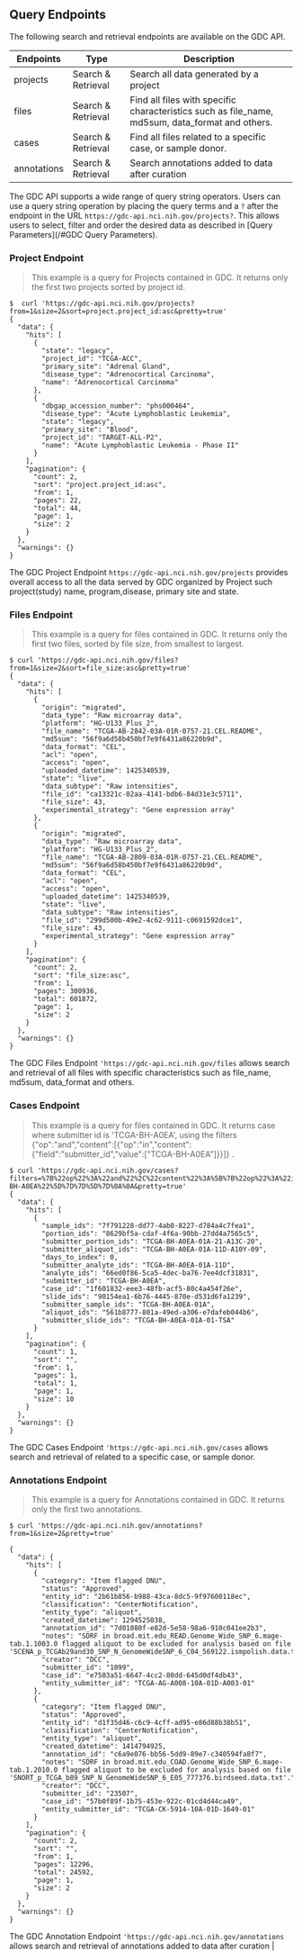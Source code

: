 ##  Query Endpoints
The following search and retrieval endpoints are available on the GDC API.

| Endpoints | Type | Description |
| --- | --- | --- |
| projects | Search & Retrieval | Search all data generated by a project |
| files | Search & Retrieval | Find all files with specific characteristics such as file_name, md5sum, data_format and others. |
| cases | Search & Retrieval | Find all files related to a specific case, or sample donor. |
| annotations | Search & Retrieval | Search annotations added to data after curation |

The GDC API supports a wide range of query string operators. Users can use a query string operation by placing the query terms and a ```?``` after the endpoint in the URL ```https://gdc-api.nci.nih.gov/projects?```. This allows users to select, filter and order the desired data as described in [Query Parameters](/#GDC Query Parameters).

### Project Endpoint
>This example is a query for Projects contained in GDC. It returns only the first two projects sorted by project id.

```shell
$  curl 'https://gdc-api.nci.nih.gov/projects?from=1&size=2&sort=project.project_id:asc&pretty=true'
{
  "data": {
    "hits": [
      {
        "state": "legacy", 
        "project_id": "TCGA-ACC", 
        "primary_site": "Adrenal Gland", 
        "disease_type": "Adrenocortical Carcinoma", 
        "name": "Adrenocortical Carcinoma"
      }, 
      {
        "dbgap_accession_number": "phs000464", 
        "disease_type": "Acute Lymphoblastic Leukemia", 
        "state": "legacy", 
        "primary_site": "Blood", 
        "project_id": "TARGET-ALL-P2", 
        "name": "Acute Lymphoblastic Leukemia - Phase II"
      }
    ], 
    "pagination": {
      "count": 2, 
      "sort": "project.project_id:asc", 
      "from": 1, 
      "pages": 22, 
      "total": 44, 
      "page": 1, 
      "size": 2
    }
  }, 
  "warnings": {}
}
```
The GDC Project Endpoint ```https://gdc-api.nci.nih.gov/projects``` provides overall access to all the data served by GDC organized by Project such project(study) name, program,disease, primary site and state.
  
### Files Endpoint
>This example is a query for files contained in GDC. It returns only the first two files, sorted by file size, from smallest to largest.

```shell
$ curl 'https://gdc-api.nci.nih.gov/files?from=1&size=2&sort=file_size:asc&pretty=true'
{
  "data": {
    "hits": [
      {
        "origin": "migrated", 
        "data_type": "Raw microarray data", 
        "platform": "HG-U133_Plus_2", 
        "file_name": "TCGA-AB-2842-03A-01R-0757-21.CEL.README", 
        "md5sum": "56f9a6d58b450bf7e9f6431a86220b9d", 
        "data_format": "CEL", 
        "acl": "open", 
        "access": "open", 
        "uploaded_datetime": 1425340539, 
        "state": "live", 
        "data_subtype": "Raw intensities", 
        "file_id": "ca13321c-02aa-4141-bdb6-84d31e3c5711", 
        "file_size": 43, 
        "experimental_strategy": "Gene expression array"
      }, 
      {
        "origin": "migrated", 
        "data_type": "Raw microarray data", 
        "platform": "HG-U133_Plus_2", 
        "file_name": "TCGA-AB-2809-03A-01R-0757-21.CEL.README", 
        "md5sum": "56f9a6d58b450bf7e9f6431a86220b9d", 
        "data_format": "CEL", 
        "acl": "open", 
        "access": "open", 
        "uploaded_datetime": 1425340539, 
        "state": "live", 
        "data_subtype": "Raw intensities", 
        "file_id": "299d500b-49e2-4c62-9111-c0691592dce1", 
        "file_size": 43, 
        "experimental_strategy": "Gene expression array"
      }
    ], 
    "pagination": {
      "count": 2, 
      "sort": "file_size:asc", 
      "from": 1, 
      "pages": 300936, 
      "total": 601872, 
      "page": 1, 
      "size": 2
    }
  }, 
  "warnings": {}
}
```
The GDC Files Endpoint ```'https://gdc-api.nci.nih.gov/files``` allows search and retrieval of all files with specific characteristics such as file_name, md5sum, data_format and others.

### Cases Endpoint
>This example is a query for files contained in GDC. It returns case where submitter id is 'TCGA-BH-A0EA', using the filters {"op":"and","content":[{"op":"in","content":{"field":"submitter_id","value":["TCGA-BH-A0EA"]}}]} .

```shell
$ curl 'https://gdc-api.nci.nih.gov/cases?filters=%7B%22op%22%3A%22and%22%2C%22content%22%3A%5B%7B%22op%22%3A%22in%22%2C%22content%22%3A%7B%22field%22%3A%22submitter_id%22%2C%22value%22%3A%5B%22TCGA-BH-A0EA%22%5D%7D%7D%5D%7D%0A%0A&pretty=true'
{
  "data": {
    "hits": [
      {
        "sample_ids": "7f791228-dd77-4ab0-8227-d784a4c7fea1", 
        "portion_ids": "8629bf5a-cdaf-4f6a-90bb-27dd4a7565c5", 
        "submitter_portion_ids": "TCGA-BH-A0EA-01A-21-A13C-20", 
        "submitter_aliquot_ids": "TCGA-BH-A0EA-01A-11D-A10Y-09", 
        "days_to_index": 0, 
        "submitter_analyte_ids": "TCGA-BH-A0EA-01A-11D", 
        "analyte_ids": "66ed0f86-5ca5-4dec-ba76-7ee4dcf31831", 
        "submitter_id": "TCGA-BH-A0EA", 
        "case_id": "1f601832-eee3-48fb-acf5-80c4a454f26e", 
        "slide_ids": "90154ea1-6b76-4445-870e-d531d6fa1239", 
        "submitter_sample_ids": "TCGA-BH-A0EA-01A", 
        "aliquot_ids": "561b8777-801a-49ed-a306-e7dafeb044b6", 
        "submitter_slide_ids": "TCGA-BH-A0EA-01A-01-TSA"
      }
    ], 
    "pagination": {
      "count": 1, 
      "sort": "", 
      "from": 1, 
      "pages": 1, 
      "total": 1, 
      "page": 1, 
      "size": 10
    }
  }, 
  "warnings": {}
}
```
The GDC Cases Endpoint ```'https://gdc-api.nci.nih.gov/cases``` allows search and retrieval of related to a specific case, or sample donor.
### Annotations Endpoint
>This example is a query for Annotations contained in GDC. It returns only the first two annotations.

```shell
$ curl 'https://gdc-api.nci.nih.gov/annotations?from=1&size=2&pretty=true'

{
  "data": {
    "hits": [
      {
        "category": "Item flagged DNU",
        "status": "Approved",
        "entity_id": "2b61b856-b988-43ca-8dc5-9f97600118ec",
        "classification": "CenterNotification",
        "entity_type": "aliquot",
        "created_datetime": 1294525038,
        "annotation_id": "7d01080f-e82d-5e58-98a6-910c041ee2b3",
        "notes": "SDRF in broad.mit.edu_READ.Genome_Wide_SNP_6.mage-tab.1.1003.0 flagged aliquot to be excluded for analysis based on file 'SCENA_p_TCGAb29and30_SNP_N_GenomeWideSNP_6_C04_569122.ismpolish.data.txt'.",
        "creator": "DCC",
        "submitter_id": "1099",
        "case_id": "e7503a51-6647-4cc2-80dd-645d0df4db43",
        "entity_submitter_id": "TCGA-AG-A008-10A-01D-A003-01"
      },
      {
        "category": "Item flagged DNU",
        "status": "Approved",
        "entity_id": "d1f35d46-c6c9-4cff-ad95-e86d88b38b51",
        "classification": "CenterNotification",
        "entity_type": "aliquot",
        "created_datetime": 1414794925,
        "annotation_id": "c6a9e076-bb56-5dd9-89e7-c340594fa8f7",
        "notes": "SDRF in broad.mit.edu_COAD.Genome_Wide_SNP_6.mage-tab.1.2010.0 flagged aliquot to be excluded for analysis based on file 'SNORT_p_TCGA_b89_SNP_N_GenomeWideSNP_6_E05_777376.birdseed.data.txt'.",
        "creator": "DCC",
        "submitter_id": "23507",
        "case_id": "57b0f89f-1b75-453e-922c-01cd4d44ca49",
        "entity_submitter_id": "TCGA-CK-5914-10A-01D-1649-01"
      }
    ],
    "pagination": {
      "count": 2,
      "sort": "",
      "from": 1,
      "pages": 12296,
      "total": 24592,
      "page": 1,
      "size": 2
    }
  },
  "warnings": {}
}
```
The GDC Annotation Endpoint ```'https://gdc-api.nci.nih.gov/annotations``` allows search and retrieval of annotations added to data after curation |





